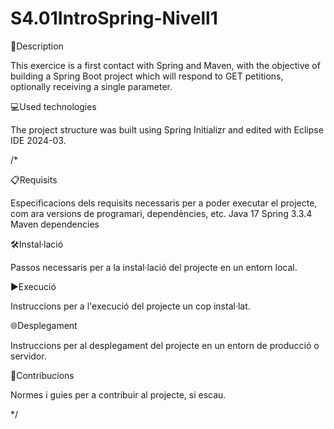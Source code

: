 # S4.01IntroSpring-Nivell1

📄Description

This exercice is a first contact with Spring and Maven, with the objective of building a Spring Boot project which will respond to GET petitions, optionally receiving a single parameter.


💻Used technologies

The project structure was built using Spring Initializr and edited with Eclipse IDE 2024-03. 

/*

📋Requisits

Especificacions dels requisits necessaris per a poder executar el projecte, com ara versions de programari, dependències, etc.
Java 17
Spring 3.3.4
Maven dependencies


🛠️Instal·lació

Passos necessaris per a la instal·lació del projecte en un entorn local.


▶️Execució

Instruccions per a l'execució del projecte un cop instal·lat.


🌐Desplegament

Instruccions per al desplegament del projecte en un entorn de producció o servidor.


🤝Contribucions

Normes i guies per a contribuir al projecte, si escau.

*/
